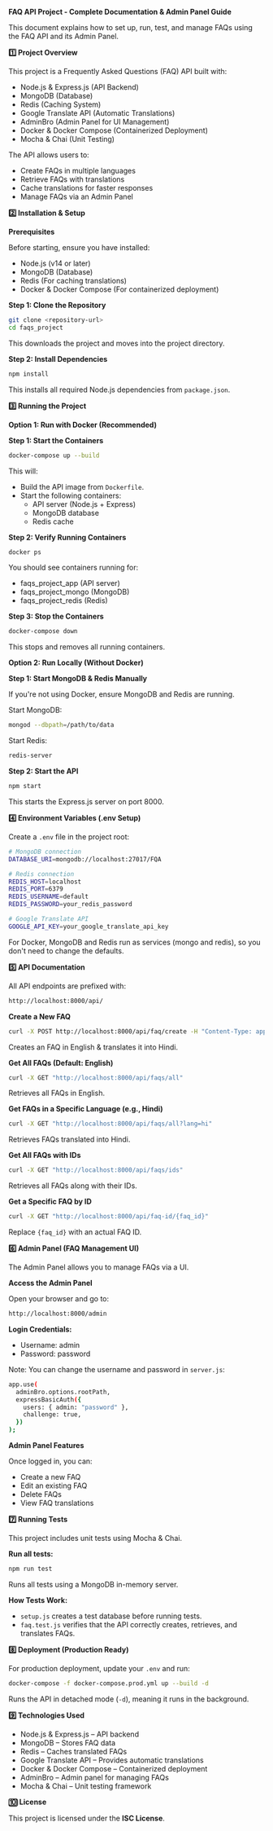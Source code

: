 **FAQ API Project - Complete Documentation & Admin Panel Guide**

This document explains how to set up, run, test, and manage FAQs using the FAQ API and its Admin Panel.

**1️⃣ Project Overview**

This project is a Frequently Asked Questions (FAQ) API built with:

- Node.js & Express.js (API Backend)
- MongoDB (Database)
- Redis (Caching System)
- Google Translate API (Automatic Translations)
- AdminBro (Admin Panel for UI Management)
- Docker & Docker Compose (Containerized Deployment)
- Mocha & Chai (Unit Testing)

The API allows users to:
- Create FAQs in multiple languages
- Retrieve FAQs with translations
- Cache translations for faster responses
- Manage FAQs via an Admin Panel

**2️⃣ Installation & Setup**

**Prerequisites**

Before starting, ensure you have installed:

- Node.js (v14 or later)
- MongoDB (Database)
- Redis (For caching translations)
- Docker & Docker Compose (For containerized deployment)

**Step 1: Clone the Repository**
```bash
git clone <repository-url>  
cd faqs_project
```

This downloads the project and moves into the project directory.

**Step 2: Install Dependencies**

``` bash
npm install
```

This installs all required Node.js dependencies from `package.json`.

**3️⃣ Running the Project**

**Option 1: Run with Docker (Recommended)**

**Step 1: Start the Containers**

``` bash
docker-compose up --build
```

This will:
- Build the API image from `Dockerfile`.
- Start the following containers:
  - API server (Node.js + Express)
  - MongoDB database
  - Redis cache

**Step 2: Verify Running Containers**

``` bash
docker ps
```

You should see containers running for:
- faqs_project_app (API server)
- faqs_project_mongo (MongoDB)
- faqs_project_redis (Redis)

**Step 3: Stop the Containers**

``` bash
docker-compose down
```

This stops and removes all running containers.

**Option 2: Run Locally (Without Docker)**

**Step 1: Start MongoDB & Redis Manually**

If you're not using Docker, ensure MongoDB and Redis are running.

Start MongoDB:

``` bash
mongod --dbpath=/path/to/data
```

Start Redis:

``` bash
redis-server
```

**Step 2: Start the API**

``` bash
npm start
```

This starts the Express.js server on port 8000.

**4️⃣ Environment Variables (.env Setup)**

Create a `.env` file in the project root:

``` bash
# MongoDB connection  
DATABASE_URI=mongodb://localhost:27017/FQA

# Redis connection  
REDIS_HOST=localhost  
REDIS_PORT=6379 
REDIS_USERNAME=default  
REDIS_PASSWORD=your_redis_password

# Google Translate API 
GOOGLE_API_KEY=your_google_translate_api_key
```

For Docker, MongoDB and Redis run as services (mongo and redis), so you don't need to change the defaults.

**5️⃣ API Documentation**

All API endpoints are prefixed with:

```bash
http://localhost:8000/api/
```

**Create a New FAQ**

``` bash
curl -X POST http://localhost:8000/api/faq/create -H "Content-Type: application/json" -d '{"question": "What is Node.js?", "answer": "Node.js is a JavaScript runtime.", "lang": "hi"}'
```

Creates an FAQ in English & translates it into Hindi.

**Get All FAQs (Default: English)**

``` bash
curl -X GET "http://localhost:8000/api/faqs/all"
```

Retrieves all FAQs in English.

**Get FAQs in a Specific Language (e.g., Hindi)**

``` bash
curl -X GET "http://localhost:8000/api/faqs/all?lang=hi"
```

Retrieves FAQs translated into Hindi.

**Get All FAQs with IDs**

``` bash
curl -X GET "http://localhost:8000/api/faqs/ids"
```

Retrieves all FAQs along with their IDs.

**Get a Specific FAQ by ID**

``` bash
curl -X GET "http://localhost:8000/api/faq-id/{faq_id}"
```

Replace `{faq_id}` with an actual FAQ ID.

**6️⃣ Admin Panel (FAQ Management UI)**

The Admin Panel allows you to manage FAQs via a UI.

**Access the Admin Panel**

Open your browser and go to:

``` bash
http://localhost:8000/admin
```

**Login Credentials:**
- Username: admin
- Password: password

Note: You can change the username and password in `server.js`:

``` bash
app.use(  
  adminBro.options.rootPath,  
  expressBasicAuth({  
    users: { admin: "password" },  
    challenge: true,  
  })  
);
```

**Admin Panel Features**

Once logged in, you can:
- Create a new FAQ
- Edit an existing FAQ
- Delete FAQs
- View FAQ translations

**7️⃣ Running Tests**

This project includes unit tests using Mocha & Chai.

**Run all tests:**

``` bash
npm run test
```

Runs all tests using a MongoDB in-memory server.

**How Tests Work:**
- `setup.js` creates a test database before running tests.
- `faq.test.js` verifies that the API correctly creates, retrieves, and translates FAQs.

**8️⃣ Deployment (Production Ready)**

For production deployment, update your `.env` and run:

``` bash
docker-compose -f docker-compose.prod.yml up --build -d
```

Runs the API in detached mode (`-d`), meaning it runs in the background.

**9️⃣ Technologies Used**

- Node.js & Express.js – API backend
- MongoDB – Stores FAQ data
- Redis – Caches translated FAQs
- Google Translate API – Provides automatic translations
- Docker & Docker Compose – Containerized deployment
- AdminBro – Admin panel for managing FAQs
- Mocha & Chai – Unit testing framework

**🔟 License**

This project is licensed under the **ISC License**.
